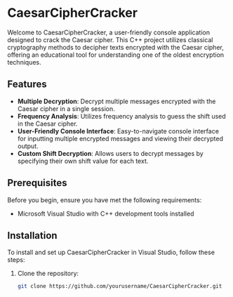 # CaesarCipherCracker

Welcome to CaesarCipherCracker, a user-friendly console application designed to crack the Caesar cipher. This C++ project utilizes classical cryptography methods to decipher texts encrypted with the Caesar cipher, offering an educational tool for understanding one of the oldest encryption techniques.

## Features

- **Multiple Decryption**: Decrypt multiple messages encrypted with the Caesar cipher in a single session.
- **Frequency Analysis**: Utilizes frequency analysis to guess the shift used in the Caesar cipher.
- **User-Friendly Console Interface**: Easy-to-navigate console interface for inputting multiple encrypted messages and viewing their decrypted output.
- **Custom Shift Decryption**: Allows users to decrypt messages by specifying their own shift value for each text.

## Prerequisites

Before you begin, ensure you have met the following requirements:
- Microsoft Visual Studio with C++ development tools installed

## Installation

To install and set up CaesarCipherCracker in Visual Studio, follow these steps:

1. Clone the repository:
   ```bash
   git clone https://github.com/yourusername/CaesarCipherCracker.git

